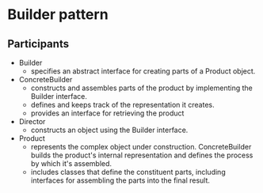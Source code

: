# Builder pattern

## Participants

* Builder
    - specifies an abstract interface for creating parts of a Product object.
* ConcreteBuilder
    - constructs and assembles parts of the product by implementing the Builder interface.
    - defines and keeps track of the representation it creates. 
    - provides an interface for retrieving the product
* Director
    - constructs an object using the Builder interface.
* Product
    - represents the complex object under construction. ConcreteBuilder builds the product's internal representation and defines the process by which it's assembled.
    - includes classes that define the constituent parts, including interfaces for assembling the parts into the final result.
